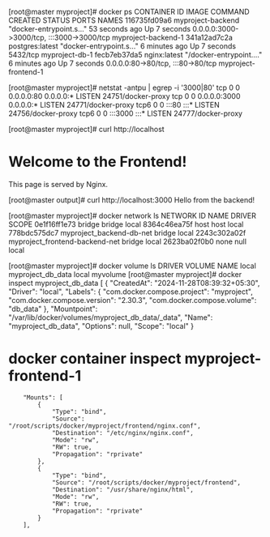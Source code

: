 [root@master myproject]# docker ps
CONTAINER ID   IMAGE               COMMAND                  CREATED          STATUS         PORTS                                       NAMES
116735fd09a6   myproject-backend   "docker-entrypoint.s…"   53 seconds ago   Up 7 seconds   0.0.0.0:3000->3000/tcp, :::3000->3000/tcp   myproject-backend-1
341a12ad7c2a   postgres:latest     "docker-entrypoint.s…"   6 minutes ago    Up 7 seconds   5432/tcp                                    myproject-db-1
fecb7eb37da5   nginx:latest        "/docker-entrypoint.…"   6 minutes ago    Up 7 seconds   0.0.0.0:80->80/tcp, :::80->80/tcp           myproject-frontend-1



[root@master myproject]# netstat -antpu | egrep -i '3000|80'
tcp        0      0 0.0.0.0:80              0.0.0.0:*               LISTEN      24751/docker-proxy
tcp        0      0 0.0.0.0:3000            0.0.0.0:*               LISTEN      24771/docker-proxy
tcp6       0      0 :::80                   :::*                    LISTEN      24756/docker-proxy
tcp6       0      0 :::3000                 :::*                    LISTEN      24777/docker-proxy


[root@master myproject]# curl http://localhost
<!DOCTYPE html>
<html lang="en">
<head>
    <meta charset="UTF-8">
    <meta name="viewport" content="width=device-width, initial-scale=1.0">
    <title>Frontend App</title>
</head>
<body>
    <h1>Welcome to the Frontend!</h1>
    <p>This page is served by Nginx.</p>
</body>
</html>

[root@master output]# curl http://localhost:3000
Hello from the backend!


[root@master myproject]# docker network ls
NETWORK ID     NAME                             DRIVER    SCOPE
0e1f16ff1e73   bridge                           bridge    local
8364c46ea75f   host                             host      local
778bdc575dc7   myproject_backend-db-net         bridge    local
2243c302a02f   myproject_frontend-backend-net   bridge    local
2623ba02f0b0   none                             null      local

[root@master myproject]# docker volume ls
DRIVER    VOLUME NAME
local     myproject_db_data
local     myvolume
[root@master myproject]# docker inspect myproject_db_data
[
    {
        "CreatedAt": "2024-11-28T08:39:32+05:30",
        "Driver": "local",
        "Labels": {
            "com.docker.compose.project": "myproject",
            "com.docker.compose.version": "2.30.3",
            "com.docker.compose.volume": "db_data"
        },
        "Mountpoint": "/var/lib/docker/volumes/myproject_db_data/_data",
        "Name": "myproject_db_data",
        "Options": null,
        "Scope": "local"
    }

# docker container inspect myproject-frontend-1

        "Mounts": [
            {
                "Type": "bind",
                "Source": "/root/scripts/docker/myproject/frontend/nginx.conf",
                "Destination": "/etc/nginx/nginx.conf",
                "Mode": "rw",
                "RW": true,
                "Propagation": "rprivate"
            },
            {
                "Type": "bind",
                "Source": "/root/scripts/docker/myproject/frontend",
                "Destination": "/usr/share/nginx/html",
                "Mode": "rw",
                "RW": true,
                "Propagation": "rprivate"
            }
        ],


